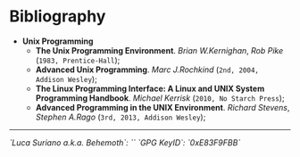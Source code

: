# Bibliography

- **Unix Programming**
  * **The Unix Programming Environment**. *Brian W.Kernighan*, *Rob Pike* (`1983, Prentice-Hall`);
  * **Advanced Unix Programming**. *Marc J.Rochkind* (`2nd, 2004, Addison Wesley`);
  * **The Linux Programming Interface: A Linux and UNIX System Programming Handbook**. *Michael Kerrisk* (`2010, No Starch Press`);
  * **Advanced Programming in the UNIX Environment**. *Richard Stevens*, *Stephen A.Rago* (`3rd, 2013, Addison Wesley`);

<hr />

<address>`Luca Suriano a.k.a. Behemoth`: `<behemoth _at_ autistici _dot_ org>`
`GPG KeyID`: `0xE83F9FBB`</address>
